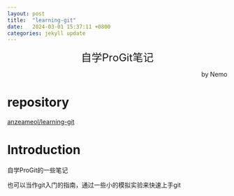 ```yaml
---
layout: post
title:  "learning-git"
date:   2024-03-01 15:37:11 +0800
categories: jekyll update
---
```

<center><font size = 5>自学ProGit笔记</font></center>
<p align='right'>by Nemo</p>

# repository
[anzeameol/learning-git](https://github.com/anzeameol/learning-git)

# Introduction
自学ProGit的一些笔记

也可以当作git入门的指南，通过一些小的模拟实验来快速上手git